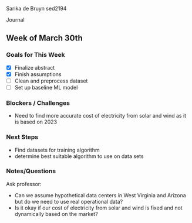 Sarika de Bruyn sed2194

Journal

## Week of March 30th

### Goals for This Week
- [X] Finalize abstract
- [X] Finish assumptions
- [ ] Clean and preprocess dataset
- [ ] Set up baseline ML model

### Blockers / Challenges
- Need to find more accurate cost of electricity from solar and wind as it is based on 2023

### Next Steps
- Find datasets for training algorithm
- determine best suitable algorithm to use on data sets

### Notes/Questions
Ask professor: 
- Can we assume hypothetical data centers in West Virginia and Arizona but do we need to use real operational data?
- Is it okay if our cost of electricity from solar and wind is fixed and not dynamically based on the market?

